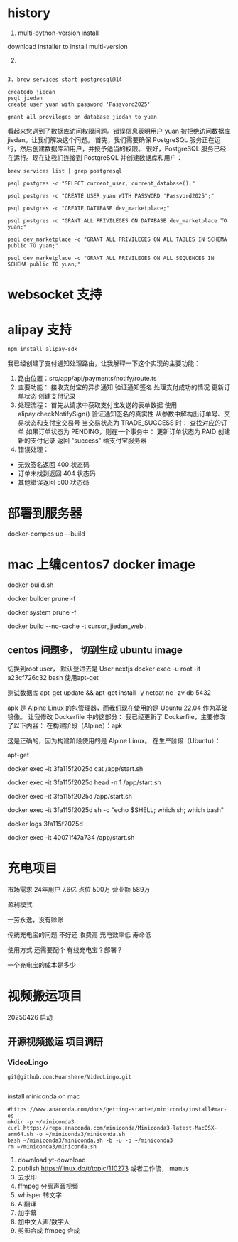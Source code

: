 # history
1. multi-python-version install

download installer to install multi-version

2. 
```brew install postgresql@14

3. brew services start postgresql@14

createdb jiedan
psql jiedan
create user yuan with password 'Passvord2025' 

grant all provileges on database jiedan to yuan
```

看起来您遇到了数据库访问权限问题。错误信息表明用户 yuan 被拒绝访问数据库 jiedan。让我们解决这个问题。
首先，我们需要确保 PostgreSQL 服务正在运行，然后创建数据库和用户，并授予适当的权限。
很好，PostgreSQL 服务已经在运行。现在让我们连接到 PostgreSQL 并创建数据库和用户：

```
brew services list | grep postgresql
```

```
psql postgres -c "SELECT current_user, current_database();"
```

```
psql postgres -c "CREATE USER yuan WITH PASSWORD 'Passvord2025';"

psql postgres -c "CREATE DATABASE dev_marketplace;"

psql postgres -c "GRANT ALL PRIVILEGES ON DATABASE dev_marketplace TO yuan;"

psql dev_marketplace -c "GRANT ALL PRIVILEGES ON ALL TABLES IN SCHEMA public TO yuan;"

psql dev_marketplace -c "GRANT ALL PRIVILEGES ON ALL SEQUENCES IN SCHEMA public TO yuan;"

```

# websocket 支持

# alipay 支持

```
npm install alipay-sdk
```

我已经创建了支付通知处理路由，让我解释一下这个实现的主要功能：
1. 路由位置：src/app/api/payments/notify/route.ts
2. 主要功能：
接收支付宝的异步通知
验证通知签名
处理支付成功的情况
更新订单状态
创建支付记录
3. 处理流程：
首先从请求中获取支付宝发送的表单数据
使用 alipay.checkNotifySign() 验证通知签名的真实性
从参数中解构出订单号、交易状态和支付宝交易号
当交易状态为 TRADE_SUCCESS 时：
查找对应的订单
如果订单状态为 PENDING，则在一个事务中：
更新订单状态为 PAID
创建新的支付记录
返回 "success" 给支付宝服务器
4. 错误处理：
- 无效签名返回 400 状态码
- 订单未找到返回 404 状态码
- 其他错误返回 500 状态码


# 部署到服务器

docker-compos up --build


# mac 上编centos7 docker image
docker-build.sh


  docker builder prune -f

  docker system prune -f

  docker build --no-cache -t cursor_jiedan_web .

 ## centos 问题多， 切到生成 ubuntu image

切换到root user， 默认登进去是 User nextjs
 docker exec -u root -it a23cf726c32 bash 
  使用apt-get

  测试数据库
apt-get update && apt-get install -y netcat
  nc -zv db 5432


  apk 是 Alpine Linux 的包管理器，而我们现在使用的是 Ubuntu 22.04 作为基础镜像。
让我修改 Dockerfile 中的这部分：
我已经更新了 Dockerfile，主要修改了以下内容：
在构建阶段（Alpine）：apk

这是正确的，因为构建阶段使用的是 Alpine Linux。
在生产阶段（Ubuntu）：

apt-get


docker exec -it 3fa115f2025d cat /app/start.sh

docker exec -it 3fa115f2025d head -n 1 /app/start.sh

docker exec -it 3fa115f2025d /app/start.sh

docker exec -it 3fa115f2025d sh -c "echo $SHELL; which sh; which bash"

docker logs 3fa115f2025d

docker exec -it 40071f47a734 /app/start.sh






# 充电项目

市场需求
24年用户 7.6亿 点位 500万 营业额 589万

盈利模式

一劳永逸，没有赊账

传统充电宝的问题
不好还
收费高
充电效率低
寿命低





使用方式
还需要配个 有线充电宝？部署？

一个充电宝的成本是多少



# 视频搬运项目
20250426 启动

## 开源视频搬运 项目调研

### VideoLingo
```
git@github.com:Huanshere/VideoLingo.git


```
install miniconda on mac

```
#https://www.anaconda.com/docs/getting-started/miniconda/install#mac-os
mkdir -p ~/miniconda3
curl https://repo.anaconda.com/miniconda/Miniconda3-latest-MacOSX-arm64.sh -o ~/miniconda3/miniconda.sh
bash ~/miniconda3/miniconda.sh -b -u -p ~/miniconda3
rm ~/miniconda3/miniconda.sh
```

1. download yt-download
2. publish https://linux.do/t/topic/110273 或者工作流， manus
3. 去水印
4. ffmpeg 分离声音视频
5. whisper 转文字
6. AI翻译
7. 加字幕
8. 加中文人声/数字人
9. 剪影合成 ffmpeg 合成